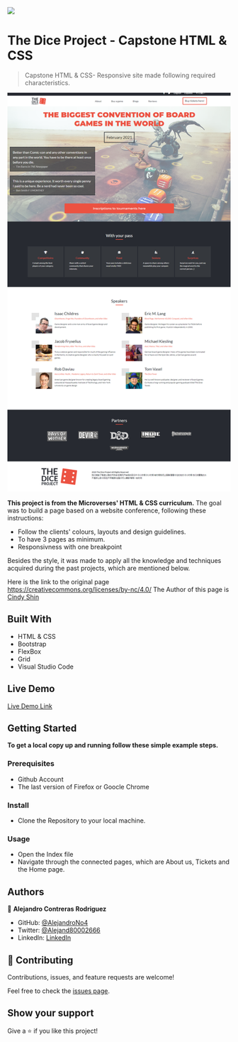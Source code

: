 ![](https://img.shields.io/badge/Microverse-blueviolet)

# The Dice Project - Capstone HTML & CSS

> Capstone HTML & CSS- Responsive site made following required characteristics.

![screenshot](./app_screenshot.png)

**This project is from the Microverses' HTML & CSS curriculum.**
The goal was to build a page based on a website conference, following these instructions:

- Follow the clients' colours, layouts and design guidelines.
- To have 3 pages as minimum.
- Responsivness with one breakpoint

Besides the style, it was made to apply all the knowledge and techniques acquired during the past projects, which are mentioned below.

Here is the link to the original page https://creativecommons.org/licenses/by-nc/4.0/
The Author of this page is [Cindy Shin](https://www.behance.net/adagio07)

## Built With

- HTML & CSS
- Bootstrap
- FlexBox
- Grid
- Visual Studio Code

## Live Demo

[Live Demo Link](https://alejandrono4.github.io/HTML-CSS-Capstone/)

## Getting Started

**To get a local copy up and running follow these simple example steps.**

### Prerequisites

- Github Account
- The last version of Firefox or Goocle Chrome

### Install

- Clone the Repository to your local machine.

### Usage

- Open the Index file
- Navigate through the connected pages, which are About us, Tickets and the Home page.

## Authors

👤 **Alejandro Contreras Rodriguez**

- GitHub: [@AlejandroNo4](https://github.com/AlejandroNo4)
- Twitter: [@Alejand80002666](https://twitter.com/Alejand80002666)
- LinkedIn: [LinkedIn](https://www.linkedin.com/in/alejandro-contreras-rodriguez-b524821b5/)

## 🤝 Contributing

Contributions, issues, and feature requests are welcome!

Feel free to check the [issues page](https://github.com/AlejandroNo4/HTML-CSS-Capstone/issues).

## Show your support

Give a ⭐️ if you like this project!
